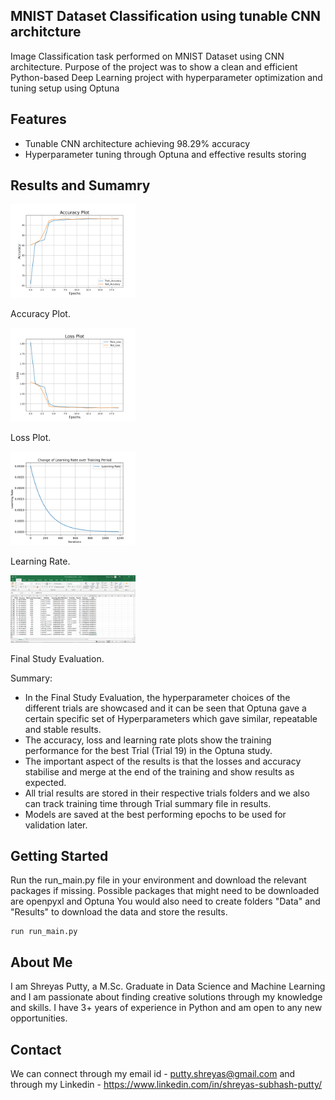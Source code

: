 ## MNIST Dataset Classification using tunable CNN architcture

Image Classification task performed on MNIST Dataset using CNN architecture. Purpose of the project was to show a clean and efficient Python-based Deep Learning project with hyperparameter optimization and tuning setup using Optuna

## Features 
 - Tunable CNN architecture achieving 98.29% accuracy
 - Hyperparameter tuning through Optuna and effective results storing

## Results and Sumamry 
<!-- Plot 1 --> 
<div>
    <img src="https://github.com/putty-shreyas/mnist_dl_classification/blob/main/Results/2024-04-03_13-32-38/Trial_19/Accuracy_Plot.png" alt="Plot 1" width="200" />
    <p>Accuracy Plot.</p>
</div>

<!-- Plot 2 -->
<div>
    <img src="https://github.com/putty-shreyas/mnist_dl_classification/blob/main/Results/2024-04-03_13-32-38/Trial_19/Loss_Plot.png" alt="Plot 2" width="200" />
    <p>Loss Plot.</p>
</div>

<!-- Plot 3 -->
<div>
    <img src="https://github.com/putty-shreyas/mnist_dl_classification/blob/main/Results/2024-04-03_13-32-38/Trial_19/Learning_Rate.png" alt="Plot 3" width="200" />
    <p>Learning Rate.</p>
</div>

<!-- Plot 4 -->
<div>
    <img src="https://github.com/putty-shreyas/mnist_dl_classification/blob/main/Results/2024-04-03_13-32-38/evaluated_summary.png" alt="Plot 4" width="200" />
    <p>Final Study Evaluation.</p>
</div>

Summary:
 - In the Final Study Evaluation, the hyperparameter choices of the different trials are showcased and it can be seen that Optuna gave a certain specific set of Hyperparameters which gave similar, repeatable and stable results.
 - The accuracy, loss and learning rate plots show the training performance for the best Trial (Trial 19) in the Optuna study.
 - The important aspect of the results is that the losses and accuracy stabilise and merge at the end of the training and show results as expected.
 - All trial results are stored in their respective trials folders and we also can track training time through Trial summary file in results.
 - Models are saved at the best performing epochs to be used for validation later. 

## Getting Started
Run the run_main.py file in your environment and download the relevant packages if missing. Possible packages that might need to be downloaded are openpyxl and Optuna
You would also need to create folders "Data" and "Results" to download the data and store the results.
```
run run_main.py
```

## About Me
I am Shreyas Putty, a M.Sc. Graduate in Data Science and Machine Learning and I am passionate about finding creative solutions through my knowledge and skills. I have 3+ years of experience in Python and am open to any new opportunities.

## Contact
We can connect through my email id - putty.shreyas@gmail.com and through my Linkedin - https://www.linkedin.com/in/shreyas-subhash-putty/
